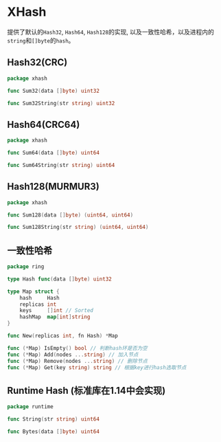 # XHash

提供了默认的`Hash32`, `Hash64`, `Hash128`的实现, 以及一致性哈希，以及进程内的`string`和`[]byte`的`hash`。

## Hash32(CRC)
```go
package xhash

func Sum32(data []byte) uint32

func Sum32String(str string) uint32
```

## Hash64(CRC64)
```go
package xhash

func Sum64(data []byte) uint64

func Sum64String(str string) uint64
```

## Hash128(MURMUR3)
```go
package xhash

func Sum128(data []byte) (uint64, uint64)

func Sum128String(str string) (uint64, uint64)
```

## 一致性哈希
```go
package ring

type Hash func(data []byte) uint32

type Map struct {
	hash     Hash
	replicas int
	keys     []int // Sorted
	hashMap  map[int]string
}

func New(replicas int, fn Hash) *Map

func (*Map) IsEmpty() bool // 判断hash环是否为空
func (*Map) Add(nodes ...string) // 加入节点
func (*Map) Remove(nodes ...string) // 删除节点
func (*Map) Get(key string) string // 根据key进行hash选取节点
```
## Runtime Hash (标准库在1.14中会实现)
```go
package runtime

func String(str string) uint64

func Bytes(data []byte) uint64
```
